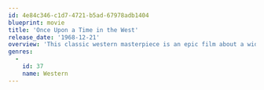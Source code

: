 ```yaml
---
id: 4e84c346-c1d7-4721-b5ad-67978adb1404
blueprint: movie
title: 'Once Upon a Time in the West'
release_date: '1968-12-21'
overview: 'This classic western masterpiece is an epic film about a widow whose land and life are in danger as the railroad is getting closer and closer to taking them over. A mysterious harmonica player joins forces with a desperado to protect the woman and her land.'
genres:
  -
    id: 37
    name: Western
---
```

